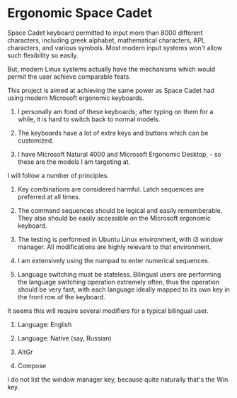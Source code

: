 # Ergonomic Space Cadet

Space Cadet keyboard permitted to input more than 8000 different characters, including greek alphabet, mathematical characters, APL characters, and various symbols. Most modern input systems won't allow such flexibility so easily.

But, modern Linux systems actually have the mechanisms which would permit the user achieve comparable feats.

This project is aimed at achieving the same power as Space Cadet had using modern Microsoft ergonomic keyboards.

1. I personally am fond of these keyboards; after typing on them for a while, it is hard to switch back to normal models.

2. The keyboards have a lot of extra keys and buttons which can be customized.

3. I have Microsoft Natural 4000 and Microsoft Ergonomic Desktop, - so these are the models I am targeting at.

I will follow a number of principles.

1. Key combinations are considered harmful. Latch sequences are preferred at all times.

2. The command sequences should be logical and easily rememberable. They also should be easily accessible on the Microsoft ergonomic keyboard.

3. The testing is performed in Ubuntu Linux environment, with i3 window manager. All modifications are highly relevant to that environment.

4. I am extensively using the numpad to enter numerical sequences.

5. Language switching must be stateless. Bilingual users are performing the language switching operation extremely often, thus the operation should be very fast, with each language ideally mapped to its own key in the front row of the keyboard.

It seems this will require several modifiers for a typical bilingual user.

1. Language: English

2. Language: Native (say, Russian)

3. AltGr

4. Compose

I do not list the window manager key, because quite naturally that's the Win key.










